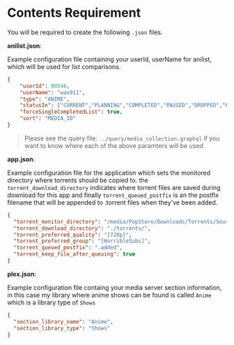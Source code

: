 # Contents Requirement

You will be required to create the following `.json` files.

__anilist.json__:

Example configuration file containing your userId, userName for anilist, which will be used for list comparisons.
```json
{
    "userId": 80546,
    "userName": "wax911",
    "type": "ANIME",
    "statusIn": ["CURRENT","PLANNING","COMPLETED","PAUSED","DROPPED","REPEATING"],
    "forceSingleCompletedList": true,
    "sort": "MEDIA_ID"
}
```
> Please see the query file: `../query/media_collection.graphql` if you want to know where each of the above paramters will be used

__app.json__:

Example configuration file for the application which sets the monitored directory where torrents should be copied to.
the `torrent_download_directory` indicates where torrent files are saved during download for this app and finally
`torrent_queued_postfix` is an the postfix filename that will be appended to .torrent files when they've been added.
```json
{
  "torrent_monitor_directory": "/media/PopStore/Downloads/Torrents/Source/",
  "torrent_download_directory": "./torrents/",
  "torrent_preferred_quality": "[720p]",
  "torrent_preferred_group": "[HorribleSubs]",
  "torrent_queued_postfix": ".added",
  "torrent_keep_file_after_queuing": true
}
```

__plex.json__:

Example configuration file containg your media server section information, in this case my library where anime shows can be found is called `Anime` which is a library type of `Shows`
```json
{
  "section_library_name": "Anime",
  "section_library_type": "Shows"
}
```